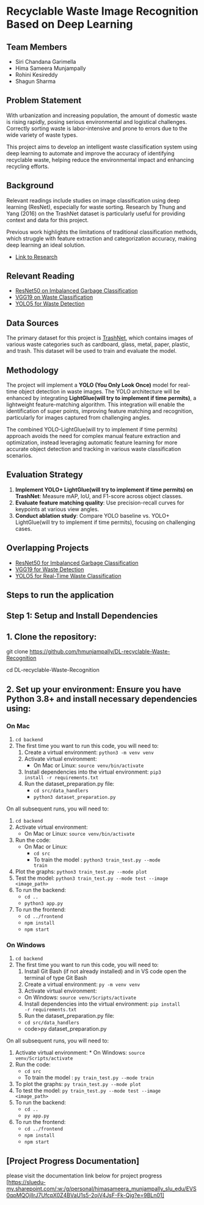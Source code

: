 # Recyclable Waste Image Recognition Based on Deep Learning

## Team Members
- Siri Chandana Garimella
- Hima Sameera Munjampally
- Rohini Kesireddy
- Shagun Sharma

## Problem Statement
With urbanization and increasing population, the amount of domestic waste is rising rapidly, posing serious environmental and logistical challenges. Correctly sorting waste is labor-intensive and prone to errors due to the wide variety of waste types. 

This project aims to develop an intelligent waste classification system using deep learning to automate and improve the accuracy of identifying recyclable waste, helping reduce the environmental impact and enhancing recycling efforts.

## Background
Relevant readings include studies on image classification using deep learning (ResNet), especially for waste sorting. Research by Thung and Yang (2016) on the TrashNet dataset is particularly useful for providing context and data for this project. 

Previous work highlights the limitations of traditional classification methods, which struggle with feature extraction and categorization accuracy, making deep learning an ideal solution.

- [Link to Research](https://www.sciencedirect.com/science/article/abs/pii/S0921344921002457)

## Relevant Reading
- [ResNet50 on Imbalanced Garbage Classification](https://www.kaggle.com/code/farzadnekouei/imbalanced-garbage-classification-resnet50)
- [VGG19 on Waste Classification](https://ieeexplore.ieee.org/document/9499291/references#references)
- [YOLO5 for Waste Detection](https://www.sciencedirect.com/science/article/abs/pii/S095965262301716X)

## Data Sources
The primary dataset for this project is [TrashNet](https://www.kaggle.com/datasets/feyzazkefe/trashnet), which contains images of various waste categories such as cardboard, glass, metal, paper, plastic, and trash. This dataset will be used to train and evaluate the model.

## Methodology
The project will implement a **YOLO (You Only Look Once)** model for real-time object detection in waste images. The YOLO architecture will be enhanced by integrating **LightGlue(will try to implement if time permits)**, a lightweight feature-matching algorithm. This integration will enable the identification of super points, improving feature matching and recognition, particularly for images captured from challenging angles.

The combined YOLO-LightGlue(will try to implement if time permits) approach avoids the need for complex manual feature extraction and optimization, instead leveraging automatic feature learning for more accurate object detection and tracking in various waste classification scenarios.

## Evaluation Strategy
1. **Implement YOLO+ LightGlue(will try to implement if time permits) on TrashNet**: Measure mAP, IoU, and F1-score across object classes.
2. **Evaluate feature matching quality**: Use precision-recall curves for keypoints at various view angles.
3. **Conduct ablation study**: Compare YOLO baseline vs. YOLO+ LightGlue(will try to implement if time permits), focusing on challenging cases.

## Overlapping Projects
- [ResNet50 for Imbalanced Garbage Classification](https://www.kaggle.com/code/farzadnekouei/imbalanced-garbage-classification-resnet50)
- [VGG19 for Waste Detection](https://ieeexplore.ieee.org/document/9499291/references#references)
- [YOLO5 for Real-Time Waste Classification](https://www.sciencedirect.com/science/article/abs/pii/S095965262301716X)
  
## Steps to run the application
## Step 1: Setup and Install Dependencies
## 1. Clone the repository:
  
  git clone https://github.com/hmunjampally/DL-recyclable-Waste-Recognition
  
  cd DL-recyclable-Waste-Recognition

## 2. Set up your environment: Ensure you have Python 3.8+ and install necessary dependencies using:

  ### On Mac
  1. <code>cd backend</code>  
  2. The first time you want to run this code, you will need to:
      1. Create a virtual environment: <code>python3 -m venv venv</code>
      2. Activate virtual environment: 
         * On Mac or Linux: <code>source venv/bin/activate</code>
      3. Install dependencies into the virtual environment: <code>pip3 install -r requirements.txt</code>
      4. Run the dataset_preparation.py file:
         * <code>cd src/data_handlers</code>
         * <code>python3 dataset_preparation.py</code>

  On all subsequent runs, you will need to:
  1. <code>cd backend</code>
  2. Activate virtual environment: 
     * On Mac or Linux: <code>source venv/bin/activate</code>
  3. Run the code:
     * On Mac or Linux: 
       * <code>cd src</code>
       * To train the model : <code>python3 train_test.py --mode train</code>
  4. Plot the graphs: <code>python3 train_test.py --mode plot</code>
  5. Test the model: <code>python3 train_test.py --mode test --image <image_path></code>
  6. To run the backend:
     * <code>cd ..</code>
     * <code>python3 app.py</code>
  7. To run the frontend:
     * <code>cd ../frontend</code>
     * <code>npm install</code>
     * <code>npm start</code>

  ### On Windows
  1. <code>cd backend</code>  
  2. The first time you want to run this code, you will need to:
      1. Install Git Bash (if not already installed) and in VS code open the terminal of type Git Bash
      2. Create a virtual environment: <code>py -m venv venv</code>
      3. Activate virtual environment: 
        * On Windows: <code>source venv/Scripts/activate</code>
      4. Install dependencies into the virtual environment: <code>pip install -r requirements.txt</code>
      5.  Run the dataset_preparation.py file:
        * <code>cd src/data_handlers</code>
        * code>py dataset_preparation.py</code>

  On all subsequent runs, you will need to:
  1. Activate virtual environment: 
    * On Windows: <code>source venv/Scripts/activate</code>
  2. Run the code:
      * <code>cd src</code>
      * To train the model : <code>py train_test.py --mode train</code>
  3. To plot the graphs: <code>py train_test.py --mode plot</code>
  4. To test the model: <code>py train_test.py --mode test --image <image_path></code>
  5. To run the backend:
     * <code>cd ..</code>
     * <code>py app.py</code>
  7. To run the frontend:
     * <code>cd ../frontend</code>
     * <code>npm install</code>
     * <code>npm start</code>

## [Project Progress Documentation]

please visit the documentation link below for project progress
[https://sluedu-my.sharepoint.com/:w:/g/personal/himasameera_munjampally_slu_edu/EVS0qpMQOjlIrJ7UfcpX0Z4BVaU1s5-2ojV4JsF-Fk-Qjg?e=9BLn01]
